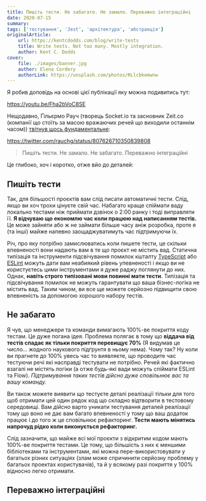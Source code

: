 ```yaml
---
title: Пишіть тести. Не забагато. Не замало. Переважно інтеграційні
date: 2020-07-15
summary: 
tags: ['тестування', 'Jest', 'архітектура', 'абстракція']
originalArticle:
    url: https://kentcdodds.com/blog/write-tests
    title: Write tests. Not too many. Mostly integration.
    author: Kent C. Dodds
cover:
    file: ./images/banner.jpg
    author: Elena Cordery
    authorLink: https://unsplash.com/photos/RLlcbkemwnw
---
```


Я робив доповідь на основі цієї публікації яку можна подивитись тут:

https://youtu.be/Fha2bVoC8SE

Нещодавно, Ґільєрмо Рауч (творець Socket.io та засновник Zeit.co (компанії що стоїть за масою вражаючих речей що виходили останнім часом)) [твітнув щось фундаментальне](https://twitter.com/rauchg/status/807626710350839808):

https://twitter.com/rauchg/status/807626710350839808

> Пишіть тести. Не замало. Не забагато. Переважно інтеграційні

Це глибоко, хоч і коротко, отже вйо до деталей:

## Пишіть тести

Так, для більшості проєктів вам слід писати автоматичні тести. Слід, якщо ви хоч трохи цінуєте свій час. Набагато краще спіймати ваду локально тестами ніж приймати дзвінок о 2:00 ранку і тоді виправляти її. **Я відчуваю що економлю час коли працюю над написанням тестів.** Це може зайняти або ж не займати більше часу аніж розробка, проте я (та інші) майже напевно заощаджуватимуть час підтримуючи їх.

Річ, про яку потрібно замислюватись коли пишете тести, це скільки впевненості вони надають вам в те що проєкт не містить вад. Статична типізація та інструменти підсвічування помилок кшталту [TypeScript](https://www.typescriptlang.org/) або [ESLint](https://eslint.org/) можуть дати вам неабиякий рівень упевненості і якщо ви не користуєтесь цими інструментами я дуже раджу поглянути до них. Однак, **навіть строго типізовані мови повинні мати тести**. Типізація та підсвічування помилок не можуть гарантувати що ваша бізнес-логіка не містить вад. Таким чином, ви все ще можете серйозно підвищити свою впевненість за допомогою хорошого набору тестів.

## Не забагато

Я чув, що менеджери та команди вимагають 100%-ве покриття коду тестам. Це дуже погана ідея. Проблема полягає в тому що **віддача від тестів спадає як тільки покриття перевищує 70%** (Я видумав це число... жодного наукового підґрунтя в ньому нема). Чому так? Ну коли ви прагнете до 100% увесь час то виявляєте, що проводите час тестуючи речі які насправді тестувати не потрібно. Речей які фактично взагалі не містять логіки (а отже будь-які вади можуть спіймати ESLint та Flow). *Підтримування таких тестів дійсно дуже сповільнює вас та вашу команду.*

Ви також можете виявити що тестуєте деталі реалізації тільки для того щоб отримати цей один рядок код що складно відтворити в тестовому середовищі. Вам *дійсно* варто уникати тестування деталей реалізації тому що воно не дає вам багато впевненості у тому що ваш додаток працює і до того ж це сповільнює рефакторинг. **Тести мають мінятись напрочуд рідко коли виконується рефакторинг.**

Слід зазначити, що майже всі мої проєкти з відкритим кодом мають 100%-ве покриття тестами. Це тому, що більшість з них є меншими бібліотеками та інструментами, які можна пере-використовувати у багатьох різних ситуаціях (злам може спричинити серйозну проблему у багатьох проектах користувачів), та й у всякому разі покриття у 100% відносно легко отримати.

## Переважно інтеграційні
